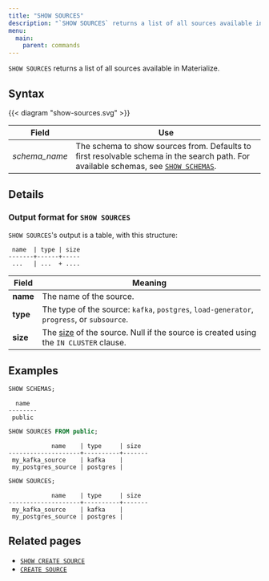 ```yaml
---
title: "SHOW SOURCES"
description: "`SHOW SOURCES` returns a list of all sources available in Materialize."
menu:
  main:
    parent: commands
---
```


`SHOW SOURCES` returns a list of all sources available in Materialize.

## Syntax

{{< diagram "show-sources.svg" >}}

Field | Use
------|-----
_schema&lowbar;name_ | The schema to show sources from. Defaults to first resolvable schema in the search path. For available schemas, see [`SHOW SCHEMAS`](../show-schemas).

## Details

### Output format for `SHOW SOURCES`

`SHOW SOURCES`'s output is a table, with this structure:

```nofmt
 name  | type | size
-------+------+-----
 ...   | ...  + ....
```

Field | Meaning
------|--------
**name** | The name of the source.
**type** | The type of the source: `kafka`, `postgres`, `load-generator`, `progress`, or `subsource`.
**size** | The [size](/sql/create-source/#sizing-a-source) of the source. Null if the source is created using the `IN CLUSTER` clause.

## Examples

```sql
SHOW SCHEMAS;
```
```nofmt
  name
--------
 public
```
```sql
SHOW SOURCES FROM public;
```
```nofmt
            name    | type     | size
--------------------+----------+-------
 my_kafka_source    | kafka    |
 my_postgres_source | postgres |
```
```sql
SHOW SOURCES;
```
```nofmt
            name    | type     | size
--------------------+----------+-------
 my_kafka_source    | kafka    |
 my_postgres_source | postgres |
```

## Related pages

- [`SHOW CREATE SOURCE`](../show-create-source)
- [`CREATE SOURCE`](../create-source)
